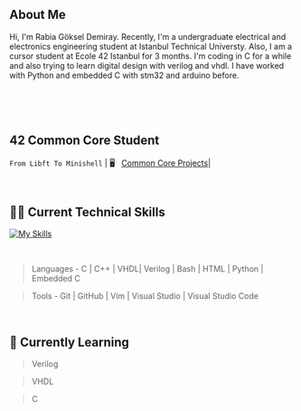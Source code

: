 ## About Me
Hi, I'm Rabia Göksel Demiray. Recently, I'm a undergraduate electrical and electronics engineering student at Istanbul Technical Universty. Also, I am a cursor student at Ecole 42 Istanbul for 3 months. I'm coding in C for a while and also trying to learn digital design with verilog and vhdl. I have worked with Python and embedded C with stm32 and arduino before.

</br>
</br>
</br>

## 42 Common Core Student

`From Libft To Minishell`
| 🖥️  &nbsp; [Common Core Projects](https://github.com/rgoksel/42/blob/main/README.md)|

<br>

## 🧑‍💻 Current Technical Skills

[![My Skills](https://skillicons.dev/icons?i=c,cpp,bash,vim,py,arduino,vscode,html,github,git,visualstudio,stm32)](https://skillicons.dev)

<br>

> Languages - C | C++ | VHDL| Verilog | Bash | HTML | Python | Embedded C

> Tools - Git | GitHub | Vim | Visual Studio | Visual Studio Code 

<br>


## 🌱 Currently Learning
> Verilog

> VHDL

> C


<br>






